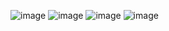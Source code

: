 
![image](https://user-images.githubusercontent.com/116264257/207554893-53d2179d-c28c-4f99-85ff-dc1a9f290840.png)
![image](https://user-images.githubusercontent.com/116264257/207555068-fe05188d-3db8-4220-9f32-05f41fa495b9.png)
![image](https://user-images.githubusercontent.com/116264257/207555233-52a45493-2ef9-4c2d-9cf5-f28d540c40a6.png)
![image](https://user-images.githubusercontent.com/116264257/211752667-a2b52c87-5e4e-4d88-9cf6-3470bb9ae47b.png)


